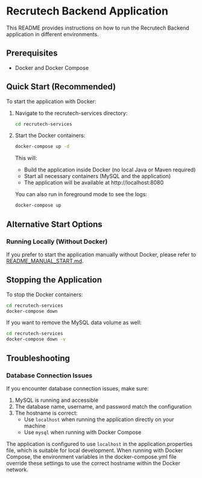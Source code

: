 # Recrutech Backend Application

This README provides instructions on how to run the Recrutech Backend application in different environments.

## Prerequisites

- Docker and Docker Compose

## Quick Start (Recommended)

To start the application with Docker:

1. Navigate to the recrutech-services directory:
   ```bash
   cd recrutech-services
   ```

2. Start the Docker containers:
   ```bash
   docker-compose up -d
   ```

   This will:
   - Build the application inside Docker (no local Java or Maven required)
   - Start all necessary containers (MySQL and the application)
   - The application will be available at http://localhost:8080

   You can also run in foreground mode to see the logs:
   ```bash
   docker-compose up
   ```

## Alternative Start Options

### Running Locally (Without Docker)

If you prefer to start the application manually without Docker, please refer to [README_MANUAL_START.md](README_MANUAL_START.md).

## Stopping the Application

To stop the Docker containers:
```bash
cd recrutech-services
docker-compose down
```

If you want to remove the MySQL data volume as well:
```bash
cd recrutech-services
docker-compose down -v
```

## Troubleshooting

### Database Connection Issues

If you encounter database connection issues, make sure:

1. MySQL is running and accessible
2. The database name, username, and password match the configuration
3. The hostname is correct:
   - Use `localhost` when running the application directly on your machine
   - Use `mysql` when running with Docker Compose

The application is configured to use `localhost` in the application.properties file, which is suitable for local development. When running with Docker Compose, the environment variables in the docker-compose.yml file override these settings to use the correct hostname within the Docker network.
